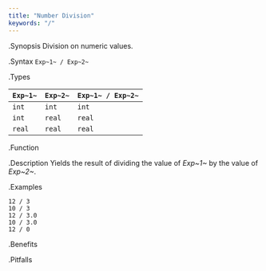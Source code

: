 ```yaml
---
title: "Number Division"
keywords: "/"
---
```


.Synopsis
Division on numeric values.

.Syntax
`Exp~1~ / Exp~2~`

.Types


| `Exp~1~`  |  `Exp~2~` | `Exp~1~ / Exp~2~`   |
| --- | --- | --- |
| `int`      |  `int`     | `int`                 |
| `int`      |  `real`    | `real`                |
| `real`     |  `real`    | `real`                |


.Function

.Description
Yields the result of dividing the value of _Exp~1~_ by the value of _Exp~2~_.

.Examples
```rascal-shell,error
12 / 3
10 / 3
12 / 3.0
10 / 3.0
12 / 0
```

.Benefits

.Pitfalls

